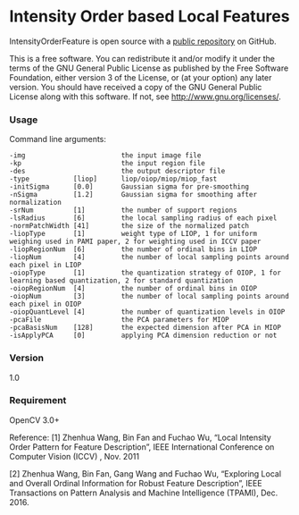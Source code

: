 # Intensity Order based Local Features


IntensityOrderFeature is open source with a [public repository](https://github.com/foelin/IntensityOrderFeature.git) on GitHub.


This is a free software.
You can redistribute it and/or modify
it under the terms of the GNU General Public License as published by
the Free Software Foundation, either version 3 of the License, or
(at your option) any later version.
You should have received a copy of the GNU General Public License
along with this software.  If not, see <http://www.gnu.org/licenses/>.



### Usage
Command line arguments:

    -img                    	the input image file
    -kp 						the input region file 
	-des 						the output descriptor file
	-type       	[liop]		liop/oiop/miop/miop_fast
	-initSigma		[0.0]		Gaussian sigma for pre-smoothing
	-nSigma			[1.2]		Gaussian sigma for smoothing after normalization
	-srNum			[1]			the number of support regions
	-lsRadius		[6]			the local sampling radius of each pixel
	-normPatchWidth	[41]		the size of the normalized patch
	-liopType		[1]			weight type of LIOP, 1 for uniform weighing used in PAMI paper, 2 for weighting used in ICCV paper
	-liopRegionNum	[6]			the number of ordinal bins in LIOP
	-liopNum 		[4]			the number of local sampling points around each pixel in LIOP
	-oiopType		[1]			the quantization strategy of OIOP, 1 for learning based quantization, 2 for standard quantization
	-oiopRegionNum	[4]			the number of ordinal bins in OIOP
	-oiopNum 		[3]			the number of local sampling points around each pixel in OIOP
	-oiopQuantLevel	[4]			the number of quantization levels in OIOP
	-pcaFile					the PCA parameters for MIOP
	-pcaBasisNum	[128]		the expected dimension after PCA in MIOP
	-isApplyPCA		[0]			applying PCA dimension reduction or not
	
### Version
1.0

### Requirement
OpenCV 3.0+

Reference:
[1] Zhenhua Wang, Bin Fan and Fuchao Wu, “Local Intensity Order Pattern for Feature Description”,
IEEE International Conference on Computer Vision (ICCV) , Nov. 2011

[2] Zhenhua Wang, Bin Fan, Gang Wang and Fuchao Wu, “Exploring Local and Overall Ordinal Information for Robust Feature Description”,
IEEE Transactions on Pattern Analysis and Machine Intelligence (TPAMI), Dec. 2016.


